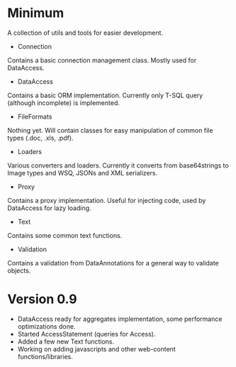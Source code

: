 # Minimum
A collection of utils and tools for easier development.

- Connection

Contains a basic connection management class. Mostly used for DataAccess.

- DataAccess

Contains a basic ORM implementation. 
Currently only T-SQL query (although incomplete) is implemented.

- FileFormats

Nothing yet.
Will contain classes for easy manipulation of common file types (.doc, .xls, .pdf).

- Loaders

Various converters and loaders.
Currently it converts from base64strings to Image types and WSQ, JSONs and XML serializers.

- Proxy

Contains a proxy implementation.
Useful for injecting code, used by DataAccess for lazy loading.

- Text

Contains some common text functions.

- Validation

Contains a validation from DataAnnotations for a general way to validate objects.

# Version 0.9
- DataAccess ready for aggregates implementation, some performance optimizations done.
- Started AccessStatement (queries for Access).
- Added a few new Text functions.
- Working on adding javascripts and other web-content functions/libraries.
